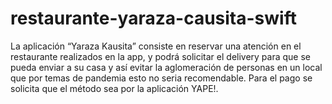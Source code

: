 # restaurante-yaraza-causita-swift
La aplicación “Yaraza Kausita” consiste en reservar una atención en el restaurante realizados en la app, y podrá solicitar el delivery para que se pueda enviar a su casa y así evitar la aglomeración de personas en un local que por temas de pandemia esto no seria recomendable. Para el pago se solicita que el método sea por la aplicación YAPE!. 

